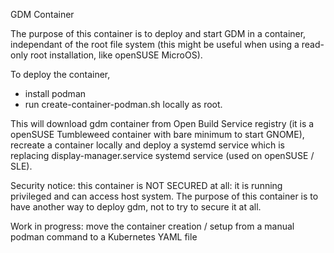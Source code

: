 GDM Container

The purpose of this container is to deploy and start GDM in a container, independant of the root file system
(this might be useful when using a read-only root installation, like openSUSE MicroOS).

To deploy the container, 
* install podman
* run create-container-podman.sh locally as root.

This will download gdm container from Open Build Service registry (it is a openSUSE Tumbleweed container with bare minimum to start GNOME), 
recreate a container locally and deploy a systemd service which is replacing display-manager.service systemd service (used on openSUSE / SLE).

Security notice:
this container is NOT SECURED at all: it is running privileged and can access host system. The purpose of this container is to have
another way to deploy gdm, not to try to secure it at all.

Work in progress:
move the container creation / setup from a manual podman command to a Kubernetes YAML file
